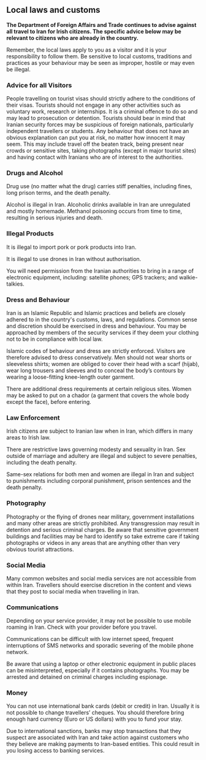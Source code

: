## Local laws and customs

**The Department of Foreign Affairs and Trade continues to advise against all travel to Iran for Irish citizens. The specific advice below may be relevant to citizens who are already in the country.**

Remember, the local laws apply to you as a visitor and it is your responsibility to follow them. Be sensitive to local customs, traditions and practices as your behaviour may be seen as improper, hostile or may even be illegal.

### **Advice for all Visitors**

People travelling on tourist visas should strictly adhere to the conditions of their visas. Tourists should not engage in any other activities such as voluntary work, research or internships. It is a criminal offence to do so and may lead to prosecution or detention. Tourists should bear in mind that Iranian security forces may be suspicious of foreign nationals, particularly independent travellers or students. Any behaviour that does not have an obvious explanation can put you at risk, no matter how innocent it may seem. This may include travel off the beaten track, being present near crowds or sensitive sites, taking photographs (except in major tourist sites) and having contact with Iranians who are of interest to the authorities.

### Drugs and Alcohol

Drug use (no matter what the drug) carries stiff penalties, including fines, long prison terms, and the death penalty.

Alcohol is illegal in Iran. Alcoholic drinks available in Iran are unregulated and mostly homemade. Methanol poisoning occurs from time to time, resulting in serious injuries and death.

### **Illegal Products**

It is illegal to import pork or pork products into Iran.

It is illegal to use drones in Iran without authorisation.

You will need permission from the Iranian authorities to bring in a range of electronic equipment, including: satellite phones; GPS trackers; and walkie-talkies.

### Dress and Behaviour

Iran is an Islamic Republic and Islamic practices and beliefs are closely adhered to in the country's customs, laws, and regulations. Common sense and discretion should be exercised in dress and behaviour. You may be approached by members of the security services if they deem your clothing not to be in compliance with local law.

Islamic codes of behaviour and dress are strictly enforced. Visitors are therefore advised to dress conservatively. Men should not wear shorts or sleeveless shirts; women are obliged to cover their head with a scarf (hijab), wear long trousers and sleeves and to conceal the body’s contours by wearing a loose-fitting knee-length outer garment.

There are additional dress requirements at certain religious sites. Women may be asked to put on a chador (a garment that covers the whole body except the face), before entering.

### **Law Enforcement**

Irish citizens are subject to Iranian law when in Iran, which differs in many areas to Irish law.

There are restrictive laws governing modesty and sexuality in Iran. Sex outside of marriage and adultery are illegal and subject to severe penalties, including the death penalty.

Same-sex relations for both men and women are illegal in Iran and subject to punishments including corporal punishment, prison sentences and the death penalty.

### **Photography**

Photography or the flying of drones near military, government installations and many other areas are strictly prohibited. Any transgression may result in detention and serious criminal charges. Be aware that sensitive government buildings and facilities may be hard to identify so take extreme care if taking photographs or videos in any areas that are anything other than very obvious tourist attractions.

### **Social Media**

Many common websites and social media services are not accessible from within Iran. Travellers should exercise discretion in the content and views that they post to social media when travelling in Iran.

### **Communications**

Depending on your service provider, it may not be possible to use mobile roaming in Iran. Check with your provider before you travel.

Communications can be difficult with low internet speed, frequent interruptions of SMS networks and sporadic severing of the mobile phone network.

Be aware that using a laptop or other electronic equipment in public places can be misinterpreted, especially if it contains photographs. You may be arrested and detained on criminal charges including espionage.

### **Money**

You can not use international bank cards (debit or credit) in Iran. Usually it is not possible to change travellers’ cheques. You should therefore bring enough hard currency (Euro or US dollars) with you to fund your stay.

Due to international sanctions, banks may stop transactions that they suspect are associated with Iran and take action against customers who they believe are making payments to Iran-based entities. This could result in you losing access to banking services.